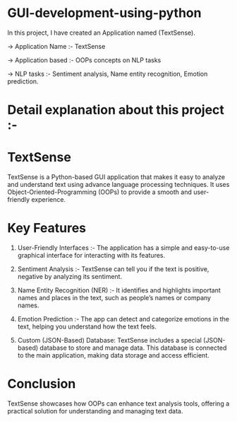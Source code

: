 # GUI-development-using-python
In this project, I have created an Application named (TextSense). 

-> Application Name :- TextSense 

-> Application based :- OOPs concepts on NLP tasks

-> NLP tasks :-  Sentiment analysis, Name entity recognition, Emotion prediction. 

# Detail explanation about this project :-

# TextSense

TextSense is a Python-based GUI application that makes it easy to analyze and understand text using advance language processing techniques. 
It uses Object-Oriented-Programming (OOPs) to provide a smooth and user-friendly experience.

# Key Features
1. User-Friendly Interfaces :- The application has a simple and easy-to-use graphical interface for interacting with its features.

2. Sentiment Analysis :- TextSense can tell you if the text is positive, negative by analyzing its sentiment.

3. Name Entity Recognition (NER) :- It identifies and highlights important names and places in the text, such as people’s names or company names.

4. Emotion Prediction :- The app can detect and categorize emotions in the text, helping you understand how the text feels.

5. Custom (JSON-Based) Database: TextSense includes a special (JSON-based) database to store and manage data. This database is connected to the main application, making data storage and access efficient.

# Conclusion
TextSense showcases how OOPs can enhance text analysis tools, offering a practical solution for understanding and managing text data.
